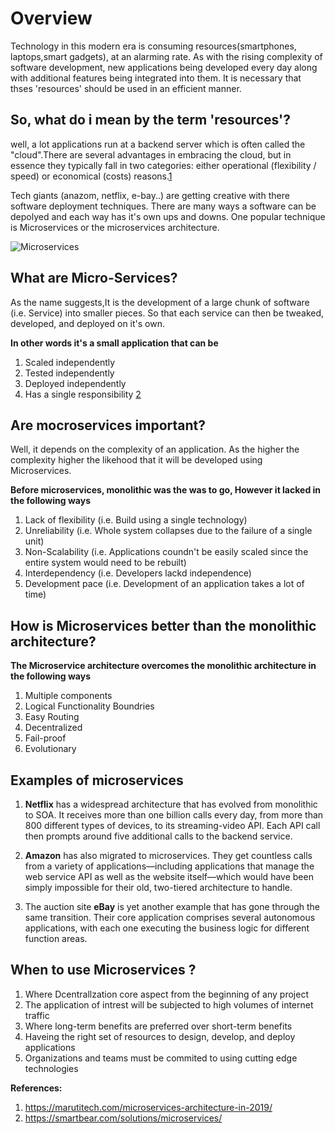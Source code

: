 # Overview
Technology in this modern era is consuming resources(smartphones, laptops,smart gadgets), at an alarming rate. As with the rising complexity of software development, new applications being developed every day along with additional features being integrated into them. It is necessary that thses 'resources' should be used in an efficient manner.

## So, what do i mean by the term 'resources'?

well, a lot applications run at a backend server which is often called the "cloud".There are several advantages in embracing the cloud, but in essence they typically fall in two categories: either operational (flexibility / speed) or economical (costs) reasons.[1](https://isiarticles.com/bundles/Article/pre/pdf/116547.pdf)

Tech giants (anazom, netflix, e-bay..) are getting creative with there software deployment techniques.
There are many ways a software can be depolyed and each way has it's own ups and downs. One popular technique is Microservices or the microservices architecture.

![Microservices](https://jpadesign.in/blog/wp-content/uploads/2019/02/MICROSERVICES.jpg)

## What are Micro-Services?

As the name suggests,It is the development of a large chunk of software (i.e. Service) into smaller pieces.
So that each service can then be tweaked, developed, and deployed on it's own.  

__In other words it's a small application that can be__

1. Scaled independently 
2. Tested independently
3. Deployed independently 
4. Has a single responsibility [2](https://www.computer.org/csdl/magazine/so/2015/01/mso2015010116/13rRUxBJhDX)

## Are mocroservices important?

Well, it depends on the complexity of an application. As the higher the complexity higher the likehood that it will
be developed using Microservices.

__Before microservices, monolithic was the was to go, However it lacked in the following ways__

1) Lack of flexibility (i.e. Build using a single technology)
2) Unreliability       (i.e. Whole system collapses due to the failure of a single unit)
3) Non-Scalability     (i.e. Applications coundn't be easily scaled since the entire system would need to be rebuilt)
4) Interdependency     (i.e. Developers lackd independence)
5) Development pace    (i.e. Development of an application takes a lot of time) 

## How is Microservices better than the monolithic architecture?

__The Microservice architecture overcomes the monolithic architecture in the following ways__

1) Multiple components
2) Logical Functionality Boundries 
3) Easy Routing
4) Decentralized
5) Fail-proof
6) Evolutionary

## Examples of microservices ##

1) __Netflix__ has a widespread architecture that has evolved from monolithic to SOA.  It receives more than one billion calls every day, from more than 800 different types of devices, to its streaming-video API.  Each API call then prompts around five additional calls to the backend service.

2) __Amazon__ has also migrated to microservices.  They get countless calls from a variety of applications—including applications that manage the web service API as well as the website itself—which would have been simply impossible for their old, two-tiered architecture to handle.

3) The auction site __eBay__ is yet another example that has gone through the same transition.  Their core application comprises several autonomous applications, with each one executing the business logic for different function areas.

## When to use Microservices ? ##

1) Where Dcentrallzation core aspect from the beginning of any project
2) The application of intrest will be subjected to high volumes of internet traffic
3) Where long-term benefits are preferred over short-term benefits
4) Haveing the right set of resources to design, develop, and deploy applications
5) Organizations and teams must be commited to using cutting edge technologies

__References:__

1) https://marutitech.com/microservices-architecture-in-2019/
2) https://smartbear.com/solutions/microservices/
